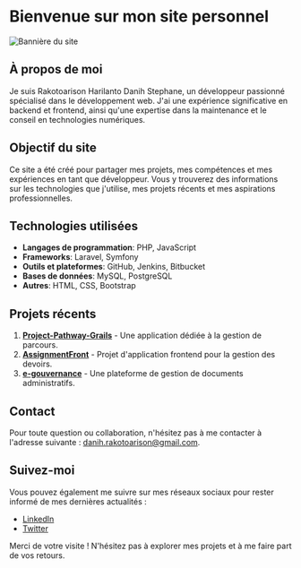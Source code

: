# Bienvenue sur mon site personnel

![Bannière du site](https://danihstephane.github.io/assets/images/readme.png) 

## À propos de moi

Je suis Rakotoarison Harilanto Danih Stephane, un développeur passionné spécialisé dans le développement web. J'ai une expérience significative en backend et frontend, ainsi qu'une expertise dans la maintenance et le conseil en technologies numériques.

## Objectif du site

Ce site a été créé pour partager mes projets, mes compétences et mes expériences en tant que développeur. Vous y trouverez des informations sur les technologies que j'utilise, mes projets récents et mes aspirations professionnelles.

## Technologies utilisées

- **Langages de programmation**: PHP, JavaScript
- **Frameworks**: Laravel, Symfony
- **Outils et plateformes**: GitHub, Jenkins, Bitbucket
- **Bases de données**: MySQL, PostgreSQL
- **Autres**: HTML, CSS, Bootstrap

## Projets récents

1. [**Project-Pathway-Grails**](https://github.com/DanihStephane/Project-Pathway-Grails) - Une application dédiée à la gestion de parcours.
2. [**AssignmentFront**](https://github.com/DanihStephane/AssignmentFront) - Projet d'application frontend pour la gestion des devoirs.
3. [**e-gouvernance**](https://github.com/DanihStephane/e-gouvernance) - Une plateforme de gestion de documents administratifs.

## Contact

Pour toute question ou collaboration, n'hésitez pas à me contacter à l'adresse suivante : [danih.rakotoarison@gmail.com](mailto:danih.rakotoarison@gmail.com).

## Suivez-moi

Vous pouvez également me suivre sur mes réseaux sociaux pour rester informé de mes dernières actualités :

- [LinkedIn](https://www.linkedin.com/in/danihstephane/)
- [Twitter](https://twitter.com/DanihStephane)

Merci de votre visite ! N'hésitez pas à explorer mes projets et à me faire part de vos retours.
